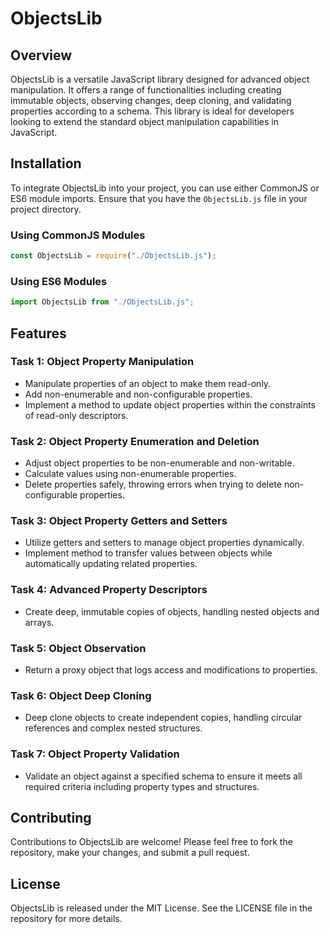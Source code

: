 # ObjectsLib

## Overview

ObjectsLib is a versatile JavaScript library designed for advanced object manipulation. It offers a range of functionalities including creating immutable objects, observing changes, deep cloning, and validating properties according to a schema. This library is ideal for developers looking to extend the standard object manipulation capabilities in JavaScript.

## Installation

To integrate ObjectsLib into your project, you can use either CommonJS or ES6 module imports. Ensure that you have the `ObjectsLib.js` file in your project directory.

### Using CommonJS Modules

```javascript
const ObjectsLib = require("./ObjectsLib.js");
```

### Using ES6 Modules

```javascript
import ObjectsLib from "./ObjectsLib.js";
```

## Features

### Task 1: Object Property Manipulation

- Manipulate properties of an object to make them read-only.
- Add non-enumerable and non-configurable properties.
- Implement a method to update object properties within the constraints of read-only descriptors.

### Task 2: Object Property Enumeration and Deletion

- Adjust object properties to be non-enumerable and non-writable.
- Calculate values using non-enumerable properties.
- Delete properties safely, throwing errors when trying to delete non-configurable properties.

### Task 3: Object Property Getters and Setters

- Utilize getters and setters to manage object properties dynamically.
- Implement method to transfer values between objects while automatically updating related properties.

### Task 4: Advanced Property Descriptors

- Create deep, immutable copies of objects, handling nested objects and arrays.

### Task 5: Object Observation

- Return a proxy object that logs access and modifications to properties.

### Task 6: Object Deep Cloning

- Deep clone objects to create independent copies, handling circular references and complex nested structures.

### Task 7: Object Property Validation

- Validate an object against a specified schema to ensure it meets all required criteria including property types and structures.

## Contributing

Contributions to ObjectsLib are welcome! Please feel free to fork the repository, make your changes, and submit a pull request.

## License

ObjectsLib is released under the MIT License. See the LICENSE file in the repository for more details.
